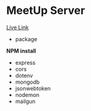 # MeetUp Server

[Live Link](https://meetup-server-nine.vercel.app)

<!-- packages -->

- package

**NPM install**

- express
- cors
- dotenv
- mongodb
- jsonwebtoken
- nodemon
- mailgun
